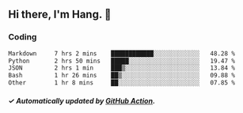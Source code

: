 ## Hi there, I'm Hang. 👋

### Coding

<!--START_SECTION:waka-->

```txt
Markdown     7 hrs 2 mins    ████████████░░░░░░░░░░░░░   48.28 %
Python       2 hrs 50 mins   █████░░░░░░░░░░░░░░░░░░░░   19.47 %
JSON         2 hrs 1 min     ███▒░░░░░░░░░░░░░░░░░░░░░   13.84 %
Bash         1 hr 26 mins    ██▒░░░░░░░░░░░░░░░░░░░░░░   09.88 %
Other        1 hr 8 mins     ██░░░░░░░░░░░░░░░░░░░░░░░   07.85 %
```

<!--END_SECTION:waka-->

##### ✓ Automatically updated by [GitHub Action](https://github.com/huhuhang/huhuhang/actions).
